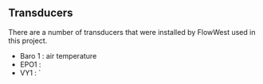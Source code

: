 ## Transducers 

There are a number of transducers that were installed by FlowWest
used in this project. 

* Baro 1 : air temperature
* EPO1 : 
* VY1 : `
